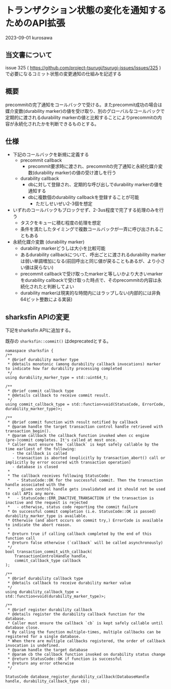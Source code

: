 # トランザクション状態の変化を通知するためのAPI拡張

2023-09-01 kurosawa

## 当文書について

issue 325 ( https://github.com/project-tsurugi/tsurugi-issues/issues/325 ) で必要になるコミット状態の変更通知の仕組みを記述する

## 概要

precommitの完了通知をコールバックで受ける。またprecommit成功の場合は媒介変数(durability marker)の値を受け取り、別のグローバルなコールバックで定期的に渡されるdurability markerの値と比較することによりprecommitの内容が永続化されたかを判断できるものとする。

## 仕様

- 下記のコールバックを新規に定義する
    - precommit callback 
      - precommit要求時に渡され、precommitの完了通知と永続化媒介変数(durability marker)の値の受け渡しを行う
    - durability callback 
      - dbに対して登録され、定期的な呼び出しでdurability markerの値を通知する
      - dbに複数個のdurability callbackを登録することが可能
        - ただしせいぜい2-3個を想定
- いずれのコールバックもブロックせず、2-3us程度で完了する処理のみを行う
  - タスクをキューに積む程度の処理を想定
  - 条件を満たしたタイミングで複数コールバックが一斉に呼び出されることもある
- 永続化媒介変数 (durability marker)
  - durability markerどうしは大小を比較可能
  - あるdurability callbackについて、呼出ごとに渡されるdurability markerは弱い単調増加になる(前回呼出と同じ値が戻ることもあるが、より小さい値は戻らない)
  - precommit callbackで受け取ったmarkerと等しいかより大きいmarkerをdurability callbackで受け取った時点で、そのprecommitの内容は永続化されたと判断してよい
  - durability markerは現実的な時間内にはラップしない(内部的には非負64ビット整数による実装)

## sharksfin APIの変更

下記をsharksfin APIに追加する。

既存の `sharksfin::commit()` はdeprecatedとする。

```
namaspace sharksfin {
/**
 * @brief durability marker type
 * @details monotonic (among durability callback invocations) marker to indicate how far durability processing completed
 */
using durability_marker_type = std::uint64_t;

/**
 * @brief commit callback type
 * @details callback to receive commit result.
 */
using commit_callback_type = std::function<void(StatusCode, ErrorCode, durability_marker_type)>;

/**
 * @brief commit function with result notified by callback
 * @param handle the target transaction control handle retrieved with transaction_begin().
 * @param callback the callback function invoked when cc engine (pre-)commit completes. It's called at most once.
 * Caller must ensure the `callback` is kept safely callable by the time earliest of the following:
   - the callback is called
   - transaction is aborted (explicitly by transaction_abort() call or implicitly by error occured with transaction operation)
   - database is closed
 *
 * The callback receives following StatusCode:
 *   - StatusCode::OK for the successful commit. Then the transaction handle associated with the
 *     given control handle gets invalidated and it should not be used to call APIs any more.
 *   - StatusCode::ERR_INACTIVE_TRANSACTION if the transaction is inactive and the request is rejected
 *   - otherwise, status code reporting the commit failure
 * On successful commit completion (i.e. StatusCode::OK is passed) durability_marker_type is available.
 * Otherwise (and abort occurs on commit try,) ErrorCode is available to indicate the abort reason.
 *
 * @return true if calling callback completed by the end of this function call
 * @return false otherwise (`callback` will be called asynchronously)
 */
bool transaction_commit_with_callback(
    TransactionControlHandle handle,
    commit_callback_type callback
);

/**
 * @brief durability callback type
 * @details callback to receive durability marker value
 */
using durability_callback_type = std::function<void(durability_marker_type)>;

/**
 * @brief register durability callback
 * @details register the durability callback function for the database.
 * Caller must ensure the callback `cb` is kept safely callable until database close.
 * By calling the function multiple-times, multiple callbacks can be registered for a single database.
 * When there are multiple callbacks registered, the order of callback invocation is undefined.
 * @param handle the target database
 * @param cb the callback function invoked on durability status change
 * @return StatusCode::OK if function is successful
 * @return any error otherwise
 */

StatusCode database_register_durability_callback(DatabaseHandle handle, durability_callback_type cb);
```
